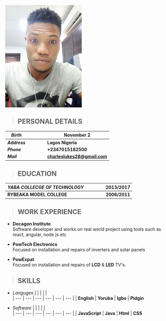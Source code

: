 ![Charles Picture](img/smaller.jpg)
>  ## **PERSONAL DETAILS**  

  *Birth* |  |  |  |   | November 2 
   | --- | --- | --- | --- | --- | ---   
   __*Address*__  |  |  |  |   | **Lagos Nigeria**
   __*Phone*__ |  |  |  |   | **+2347015182500**  
   __*Mail*__  |  |  |  |   | **charleslukes28@gmail.com**
  

>  ## **EDUCATION**    
  *YABA COLLECGE OF TECHNOLOGY* |  |  |  |   | 2013/2017
   | --- | --- | --- | --- | --- | ---  
 __RYBEAKA MODEL COLLEGE__ |  |  |  |   | **2006/2011**

>  ## **WORK EXPERIENCE**    
* __Decagon Institute__  
Software developer and works on real world project using tools such as react, angular, node js etc 
* __PowTech Electronics__  
Focused on installation and repairs of inverters and solar panels

* __PowExpat__  
Focused on installation and repairs of **LCD** & **LED** TV's.

>  ## **SKILLS**    
* _Languges_  |  |  |  |   |   
| --- | --- | --- | --- | --- | --- 
 |  | **English** | **Yoruba**  | **Igbo**  | **Pidgin**   
 

*  _Software_  |  |  |  |   |   
 | --- | --- | --- | --- | --- | --- 
 |  | **JavaScript** | **Java** | **Html**  |  **CSS**  








